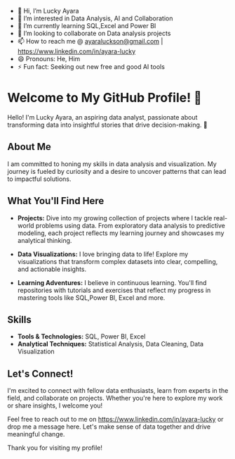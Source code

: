 - 👋 Hi, I’m Lucky Ayara
- 👀 I’m interested in Data Analysis, AI and Collaboration
- 🌱 I’m currently learning SQL,Excel and Power BI
- 💞️ I’m looking to collaborate on Data analysis projects
- 📫 How to reach me @ ayaraluckson@gmail.com | https://www.linkedin.com/in/ayara-lucky
- 😄 Pronouns: He, Him
- ⚡ Fun fact: Seeking out new free and good AI tools
  
# Welcome to My GitHub Profile! 👋

Hello! I'm Lucky Ayara, an aspiring data analyst, passionate about transforming data into insightful stories that drive decision-making. 🌟

## About Me

I am committed to honing my skills in data analysis and visualization. My journey is fueled by curiosity and a desire to uncover patterns that can lead to impactful solutions.

## What You'll Find Here

- **Projects:** Dive into my growing collection of projects where I tackle real-world problems using data. From exploratory data analysis to predictive modeling, each project reflects my learning journey and showcases my analytical thinking.
  
- **Data Visualizations:** I love bringing data to life! Explore my visualizations that transform complex datasets into clear, compelling, and actionable insights.

- **Learning Adventures:** I believe in continuous learning. You'll find repositories with tutorials and exercises that reflect my progress in mastering tools like SQL,Power BI, Excel  and more.

## Skills

- **Tools & Technologies:** SQL, Power BI, Excel
- **Analytical Techniques:** Statistical Analysis, Data Cleaning, Data Visualization

## Let's Connect!

I'm excited to connect with fellow data enthusiasts, learn from experts in the field, and collaborate on projects. Whether you're here to explore my work or share insights, I welcome you!

Feel free to reach out to me on https://www.linkedin.com/in/ayara-lucky or drop me a message here. Let's make sense of data together and drive meaningful change.

Thank you for visiting my profile!
